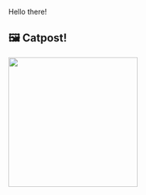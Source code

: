 Hello there!



## 🖼️ Catpost!

<sub>
    <img src="https://cdn2.thecatapi.com/images/dPtg7SvOV.jpg" height="256">
</sub>

